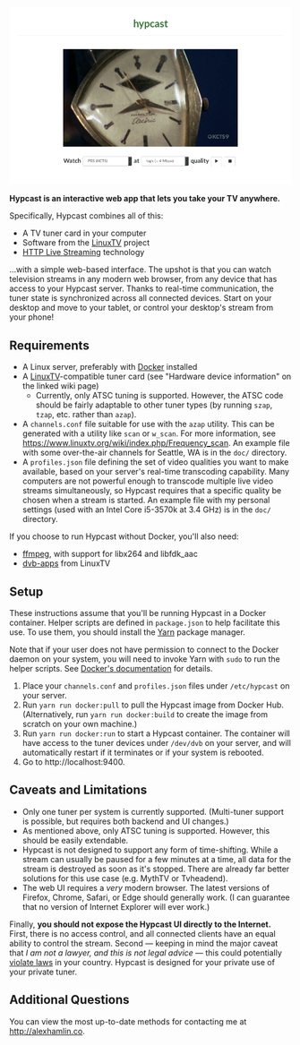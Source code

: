 ![Screenshot of the main Hypcast UI](/doc/screenshot.png)

**Hypcast is an interactive web app that lets you take your TV anywhere.**

Specifically, Hypcast combines all of this:

* A TV tuner card in your computer
* Software from the [LinuxTV] project
* [HTTP Live Streaming] technology

…with a simple web-based interface. The upshot is that you can watch television
streams in any modern web browser, from any device that has access to your
Hypcast server. Thanks to real-time communication, the tuner state is
synchronized across all connected devices. Start on your desktop and move to
your tablet, or control your desktop's stream from your phone!

[LinuxTV]: https://www.linuxtv.org/wiki/index.php/Main_Page
[HTTP Live Streaming]: https://en.wikipedia.org/wiki/HTTP_Live_Streaming

## Requirements

* A Linux server, preferably with [Docker] installed
* A [LinuxTV]-compatible tuner card (see "Hardware device information" on the
  linked wiki page)
  - Currently, only ATSC tuning is supported. However, the ATSC code should be
    fairly adaptable to other tuner types (by running `szap`, `tzap`, etc.
    rather than `azap`).
* A `channels.conf` file suitable for use with the `azap` utility. This can be
  generated with a utility like `scan` or `w_scan`. For more information, see
  https://www.linuxtv.org/wiki/index.php/Frequency_scan. An example file with
  some over-the-air channels for Seattle, WA is in the `doc/` directory.
* A `profiles.json` file defining the set of video qualities you want to make
  available, based on your server's real-time transcoding capability. Many
  computers are not powerful enough to transcode multiple live video streams
  simultaneously, so Hypcast requires that a specific quality be chosen when a
  stream is started. An example file with my personal settings (used with an
  Intel Core i5-3570k at 3.4 GHz) is in the `doc/` directory.

If you choose to run Hypcast without Docker, you'll also need:

* [ffmpeg], with support for libx264 and libfdk\_aac
* [dvb-apps] from LinuxTV

[Docker]: https://www.docker.com/community-edition
[ffmpeg]: https://www.ffmpeg.org/
[dvb-apps]: https://linuxtv.org/wiki/index.php/LinuxTV_dvb-apps

## Setup

These instructions assume that you'll be running Hypcast in a Docker container.
Helper scripts are defined in `package.json` to help facilitate this use. To
use them, you should install the [Yarn] package manager.

Note that if your user does not have permission to connect to the Docker daemon
on your system, you will need to invoke Yarn with `sudo` to run the helper
scripts. See [Docker's documentation] for details.

1. Place your `channels.conf` and `profiles.json` files under `/etc/hypcast` on
   your server.
1. Run `yarn run docker:pull` to pull the Hypcast image from Docker Hub.
   (Alternatively, run `yarn run docker:build` to create the image from scratch
   on your own machine.)
1. Run `yarn run docker:run` to start a Hypcast container. The container will
   have access to the tuner devices under `/dev/dvb` on your server, and will
   automatically restart if it terminates or if your system is rebooted.
1. Go to http://localhost:9400.

[Yarn]: https://yarnpkg.com/en/docs/install
[Docker's documentation]: https://docs.docker.com/install/linux/linux-postinstall/#manage-docker-as-a-non-root-user

## Caveats and Limitations

* Only one tuner per system is currently supported. (Multi-tuner support is
  possible, but requires both backend and UI changes.)
* As mentioned above, only ATSC tuning is supported. However, this should be
  easily extendable.
* Hypcast is not designed to support any form of time-shifting. While a stream
  can usually be paused for a few minutes at a time, all data for the stream is
  destroyed as soon as it's stopped. There are already far better solutions for
  this use case (e.g. MythTV or Tvheadend).
* The web UI requires a *very* modern browser. The latest versions of Firefox,
  Chrome, Safari, or Edge should generally work. (I can guarantee that no
  version of Internet Explorer will ever work.)

Finally, **you should not expose the Hypcast UI directly to the Internet.**
First, there is no access control, and all connected clients have an equal
ability to control the stream. Second — keeping in mind the major caveat that
_I am not a lawyer, and this is not legal advice_ — this could potentially
[violate laws][Aereo] in your country. Hypcast is designed for your private use
of your private tuner.

[Aereo]: https://en.wikipedia.org/wiki/American_Broadcasting_Cos._v._Aereo,_Inc.

## Additional Questions

You can view the most up-to-date methods for contacting me at
http://alexhamlin.co.
